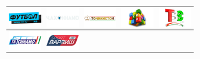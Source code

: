 | ![](https://raw.githubusercontent.com/RevGear/logo/master/Countries/TJ/Futbol.png) | ![](https://raw.githubusercontent.com/RevGear/logo/master/Countries/TJ/Jahonnamo.png) | ![](https://raw.githubusercontent.com/RevGear/logo/master/Countries/TJ/Tojikiston.png) | ![](https://raw.githubusercontent.com/RevGear/logo/master/Countries/TJ/TV-Bahoriston.png) | ![](https://raw.githubusercontent.com/RevGear/logo/master/Countries/TJ/TV-Safina.png) | 
|:---:|:---:|:---:|:---:|:---:| 
| ![](https://raw.githubusercontent.com/RevGear/logo/master/Countries/TJ/TV-Sinamo.png) | ![](https://raw.githubusercontent.com/RevGear/logo/master/Countries/TJ/TV-Varzish.png)  | 
